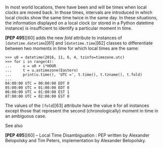 In most world locations, there have been and will be times when local clocks are moved back. In those times, intervals are introduced in which local clocks show the same time twice in the same day. In these situations, the information displayed on a local clock (or stored in a Python datetime instance) is insufficient to identify a particular moment in time.

**[PEP 495**][60] adds the new _fold_ attribute to instances of `[datetime.datetime`][61] and `[datetime.time`][62] classes to differentiate between two moments in time for which local times are the same:
    
    
    >>> u0 = datetime(2016, 11, 6, 4, tzinfo=timezone.utc)
    >>> for i in range(4):
    ...     u = u0 + i*HOUR
    ...     t = u.astimezone(Eastern)
    ...     print(u.time(), 'UTC =', t.time(), t.tzname(), t.fold)
    ...
    04:00:00 UTC = 00:00:00 EDT 0
    05:00:00 UTC = 01:00:00 EDT 0
    06:00:00 UTC = 01:00:00 EST 1
    07:00:00 UTC = 02:00:00 EST 0
    

The values of the `[fold`][63] attribute have the value `0` for all instances except those that represent the second (chronologically) moment in time in an ambiguous case.

See also

**[PEP 495**][60] – Local Time Disambiguation
: PEP written by Alexander Belopolsky and Tim Peters, implementation by Alexander Belopolsky.
